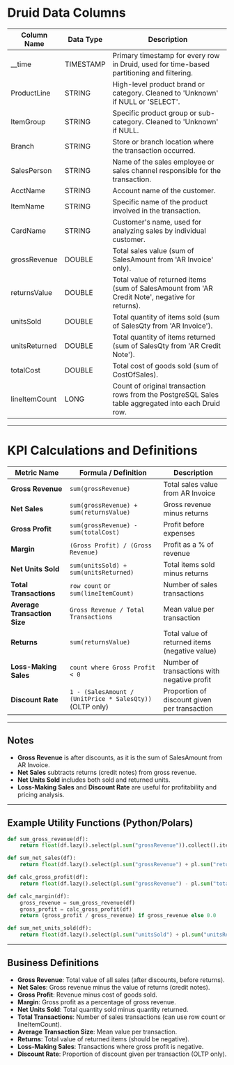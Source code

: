 # Druid Data Columns

| Column Name     | Data Type | Description                                                                                                   |
|-----------------|-----------|---------------------------------------------------------------------------------------------------------------|
| __time          | TIMESTAMP | Primary timestamp for every row in Druid, used for time-based partitioning and filtering.                      |
| ProductLine     | STRING    | High-level product brand or category. Cleaned to 'Unknown' if NULL or 'SELECT'.                                |
| ItemGroup       | STRING    | Specific product group or sub-category. Cleaned to 'Unknown' if NULL.                                          |
| Branch          | STRING    | Store or branch location where the transaction occurred.                                                       |
| SalesPerson     | STRING    | Name of the sales employee or sales channel responsible for the transaction.                                    |
| AcctName        | STRING    | Account name of the customer.                                                                                  |
| ItemName        | STRING    | Specific name of the product involved in the transaction.                                                      |
| CardName        | STRING    | Customer's name, used for analyzing sales by individual customer.                                              |
| grossRevenue    | DOUBLE    | Total sales value (sum of SalesAmount from 'AR Invoice' only).                                                 |
| returnsValue    | DOUBLE    | Total value of returned items (sum of SalesAmount from 'AR Credit Note', negative for returns).                 |
| unitsSold       | DOUBLE    | Total quantity of items sold (sum of SalesQty from 'AR Invoice').                                              |
| unitsReturned   | DOUBLE    | Total quantity of items returned (sum of SalesQty from 'AR Credit Note').                                      |
| totalCost       | DOUBLE    | Total cost of goods sold (sum of CostOfSales).                                                                 |
| lineItemCount   | LONG      | Count of original transaction rows from the PostgreSQL Sales table aggregated into each Druid row.              |

---

# KPI Calculations and Definitions

| Metric Name                | Formula / Definition                                         | Description                                      |
|----------------------------|-------------------------------------------------------------|--------------------------------------------------|
| **Gross Revenue**          | `sum(grossRevenue)`                                         | Total sales value from AR Invoice                |
| **Net Sales**              | `sum(grossRevenue) + sum(returnsValue)`                     | Gross revenue minus returns                      |
| **Gross Profit**           | `sum(grossRevenue) - sum(totalCost)`                        | Profit before expenses                           |
| **Margin**                 | `(Gross Profit) / (Gross Revenue)`                          | Profit as a % of revenue                         |
| **Net Units Sold**         | `sum(unitsSold) + sum(unitsReturned)`                       | Total items sold minus returns                   |
| **Total Transactions**     | `row count` or `sum(lineItemCount)`                         | Number of sales transactions                     |
| **Average Transaction Size** | `Gross Revenue / Total Transactions`                      | Mean value per transaction                       |
| **Returns**                | `sum(returnsValue)`                                         | Total value of returned items (negative value)   |
| **Loss-Making Sales**      | `count where Gross Profit < 0`                              | Number of transactions with negative profit      |
| **Discount Rate**          | `1 - (SalesAmount / (UnitPrice * SalesQty))` (OLTP only)    | Proportion of discount given per transaction     |

---

## Notes
- **Gross Revenue** is after discounts, as it is the sum of SalesAmount from AR Invoice.
- **Net Sales** subtracts returns (credit notes) from gross revenue.
- **Net Units Sold** includes both sold and returned units.
- **Loss-Making Sales** and **Discount Rate** are useful for profitability and pricing analysis.

---

## Example Utility Functions (Python/Polars)

```python
def sum_gross_revenue(df):
    return float(df.lazy().select(pl.sum("grossRevenue")).collect().item())

def sum_net_sales(df):
    return float(df.lazy().select(pl.sum("grossRevenue") + pl.sum("returnsValue")).collect().item())

def calc_gross_profit(df):
    return float(df.lazy().select(pl.sum("grossRevenue") - pl.sum("totalCost")).collect().item())

def calc_margin(df):
    gross_revenue = sum_gross_revenue(df)
    gross_profit = calc_gross_profit(df)
    return (gross_profit / gross_revenue) if gross_revenue else 0.0

def sum_net_units_sold(df):
    return float(df.lazy().select(pl.sum("unitsSold") + pl.sum("unitsReturned")).collect().item())
```

---

## Business Definitions
- **Gross Revenue**: Total value of all sales (after discounts, before returns).
- **Net Sales**: Gross revenue minus the value of returns (credit notes).
- **Gross Profit**: Revenue minus cost of goods sold.
- **Margin**: Gross profit as a percentage of gross revenue.
- **Net Units Sold**: Total quantity sold minus quantity returned.
- **Total Transactions**: Number of sales transactions (can use row count or lineItemCount).
- **Average Transaction Size**: Mean value per transaction.
- **Returns**: Total value of returned items (should be negative).
- **Loss-Making Sales**: Transactions where gross profit is negative.
- **Discount Rate**: Proportion of discount given per transaction (OLTP only).